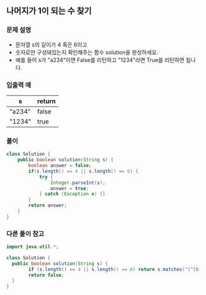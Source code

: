 ## 나머지가 1이 되는 수 찾기 ##

### 문제 설명 ###
- 문자열 s의 길이가 4 혹은 6이고
- 숫자로만 구성돼있는지 확인해주는 함수 solution을 완성하세요. 
- 예를 들어 s가 "a234"이면 False를 리턴하고 "1234"라면 True를 리턴하면 됩니다.

### 입출력 예 ###
s |	return
---- | ----
"a234" |	false
"1234" |	true


### 풀이 ###
````java
class Solution {
    public boolean solution(String s) {
		boolean answer = false;
        if(s.length() == 4 || s.length() == 6) {
			try {
				Integer.parseInt(s);
				answer = true;
			} catch (Exception e) {}
		}
        return answer;
    }
}
````


### 다른 풀이 참고 ###
````java
import java.util.*;

class Solution {
  public boolean solution(String s) {
        if (s.length() == 4 || s.length() == 6) return s.matches("(^[0-9]*$)");
        return false;
  }
}
````
